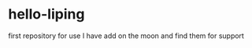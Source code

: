 hello-liping
============

first repository for use
I have add on the moon and find them for support
